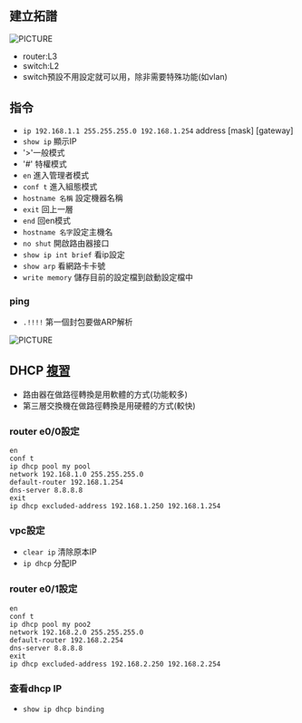 ## 建立拓譜
![PICTURE](0928-1.png)
* router:L3
* switch:L2
* switch預設不用設定就可以用，除非需要特殊功能(如vlan)

## 指令
* `ip 192.168.1.1 255.255.255.0 192.168.1.254` address [mask] [gateway]
* `show ip` 顯示IP
* '>'一般模式
*  '#' 特權模式
* `en` 進入管理者模式
* `conf t` 進入組態模式
* `hostname 名稱` 設定機器名稱
* `exit` 回上一層
* `end` 回en模式
* `hostname 名字`設定主機名
* `no shut` 開啟路由器接口
* `show ip int brief` 看ip設定
* `show arp` 看網路卡卡號
* `write memory` 儲存目前的設定檔到啟動設定檔中
### ping
* `.!!!!` 第一個封包要做ARP解析

![PICTURE](0928-2.jpg)

## DHCP [複習](https://zh.wikipedia.org/wiki/%E5%8A%A8%E6%80%81%E4%B8%BB%E6%9C%BA%E8%AE%BE%E7%BD%AE%E5%8D%8F%E8%AE%AE)
* 路由器在做路徑轉換是用軟體的方式(功能較多)
* 第三層交換機在做路徑轉換是用硬體的方式(較快)
### router e0/0設定
```
en
conf t
ip dhcp pool my pool
network 192.168.1.0 255.255.255.0
default-router 192.168.1.254
dns-server 8.8.8.8
exit
ip dhcp excluded-address 192.168.1.250 192.168.1.254
```
### vpc設定
* `clear ip` 清除原本IP
* `ip dhcp` 分配IP
### router e0/1設定
```
en
conf t
ip dhcp pool my poo2
network 192.168.2.0 255.255.255.0
default-router 192.168.2.254
dns-server 8.8.8.8
exit
ip dhcp excluded-address 192.168.2.250 192.168.2.254
```

### 查看dhcp IP
* `show ip dhcp binding`
